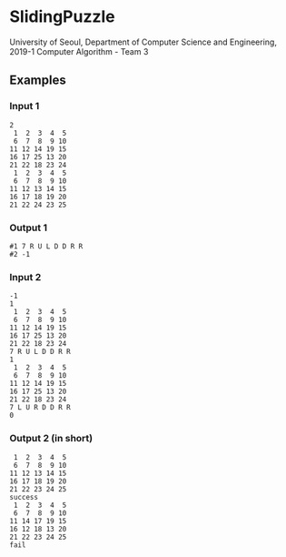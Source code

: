 # SlidingPuzzle
University of Seoul, Department of Computer Science and Engineering, 2019-1 Computer Algorithm - Team 3

## Examples
### Input 1
```
2
 1  2  3  4  5
 6  7  8  9 10
11 12 14 19 15
16 17 25 13 20
21 22 18 23 24
 1  2  3  4  5
 6  7  8  9 10
11 12 13 14 15
16 17 18 19 20
21 22 24 23 25
```
### Output 1
```
#1 7 R U L D D R R
#2 -1
```
### Input 2
```
-1
1
 1  2  3  4  5
 6  7  8  9 10
11 12 14 19 15
16 17 25 13 20
21 22 18 23 24
7 R U L D D R R
1
 1  2  3  4  5
 6  7  8  9 10
11 12 14 19 15
16 17 25 13 20
21 22 18 23 24
7 L U R D D R R
0
```
### Output 2 (in short)
```
 1  2  3  4  5
 6  7  8  9 10
11 12 13 14 15
16 17 18 19 20
21 22 23 24 25
success
 1  2  3  4  5
 6  7  8  9 10
11 14 17 19 15
16 12 18 13 20
21 22 23 24 25
fail
```
